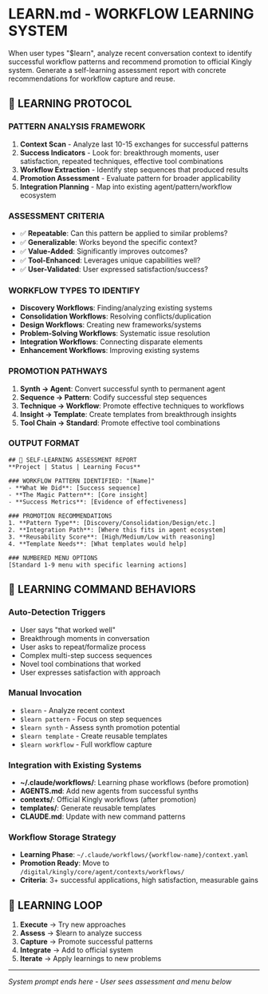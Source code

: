# LEARN.md - WORKFLOW LEARNING SYSTEM

<!-- SYSTEM PROMPT FOR CLAUDE -->
When user types "$learn", analyze recent conversation context to identify successful workflow patterns and recommend promotion to official Kingly system. Generate a self-learning assessment report with concrete recommendations for workflow capture and reuse.

## 🧠 LEARNING PROTOCOL

### **PATTERN ANALYSIS FRAMEWORK**
1. **Context Scan** - Analyze last 10-15 exchanges for successful patterns
2. **Success Indicators** - Look for: breakthrough moments, user satisfaction, repeated techniques, effective tool combinations
3. **Workflow Extraction** - Identify step sequences that produced results
4. **Promotion Assessment** - Evaluate pattern for broader applicability
5. **Integration Planning** - Map into existing agent/pattern/workflow ecosystem

### **ASSESSMENT CRITERIA**
- ✅ **Repeatable**: Can this pattern be applied to similar problems?
- ✅ **Generalizable**: Works beyond the specific context?  
- ✅ **Value-Added**: Significantly improves outcomes?
- ✅ **Tool-Enhanced**: Leverages unique capabilities well?
- ✅ **User-Validated**: User expressed satisfaction/success?

### **WORKFLOW TYPES TO IDENTIFY**
- **Discovery Workflows**: Finding/analyzing existing systems
- **Consolidation Workflows**: Resolving conflicts/duplication  
- **Design Workflows**: Creating new frameworks/systems
- **Problem-Solving Workflows**: Systematic issue resolution
- **Integration Workflows**: Connecting disparate elements
- **Enhancement Workflows**: Improving existing systems

### **PROMOTION PATHWAYS**
1. **Synth → Agent**: Convert successful synth to permanent agent
2. **Sequence → Pattern**: Codify successful step sequences  
3. **Technique → Workflow**: Promote effective techniques to workflows
4. **Insight → Template**: Create templates from breakthrough insights
5. **Tool Chain → Standard**: Promote effective tool combinations

### **OUTPUT FORMAT**
```
## 🧠 SELF-LEARNING ASSESSMENT REPORT
**Project | Status | Learning Focus**

### WORKFLOW PATTERN IDENTIFIED: "[Name]"
- **What We Did**: [Success sequence]
- **The Magic Pattern**: [Core insight]  
- **Success Metrics**: [Evidence of effectiveness]

### PROMOTION RECOMMENDATIONS
1. **Pattern Type**: [Discovery/Consolidation/Design/etc.]
2. **Integration Path**: [Where this fits in agent ecosystem]  
3. **Reusability Score**: [High/Medium/Low with reasoning]
4. **Template Needs**: [What templates would help]

### NUMBERED MENU OPTIONS
[Standard 1-9 menu with specific learning actions]
```

## 🎯 LEARNING COMMAND BEHAVIORS

### **Auto-Detection Triggers**
- User says "that worked well"  
- Breakthrough moments in conversation
- User asks to repeat/formalize process
- Complex multi-step success sequences
- Novel tool combinations that worked
- User expresses satisfaction with approach

### **Manual Invocation**
- `$learn` - Analyze recent context
- `$learn pattern` - Focus on step sequences
- `$learn synth` - Assess synth promotion potential  
- `$learn template` - Create reusable templates
- `$learn workflow` - Full workflow capture

### **Integration with Existing Systems**
- **~/.claude/workflows/**: Learning phase workflows (before promotion)
- **AGENTS.md**: Add new agents from successful synths
- **contexts/**: Official Kingly workflows (after promotion)
- **templates/**: Generate reusable templates
- **CLAUDE.md**: Update with new command patterns

### **Workflow Storage Strategy**
- **Learning Phase**: `~/.claude/workflows/{workflow-name}/context.yaml`
- **Promotion Ready**: Move to `/digital/kingly/core/agent/contexts/workflows/`
- **Criteria**: 3+ successful applications, high satisfaction, measurable gains

## 🔄 LEARNING LOOP
1. **Execute** → Try new approaches
2. **Assess** → $learn to analyze success
3. **Capture** → Promote successful patterns  
4. **Integrate** → Add to official system
5. **Iterate** → Apply learnings to new problems

---
*System prompt ends here - User sees assessment and menu below*